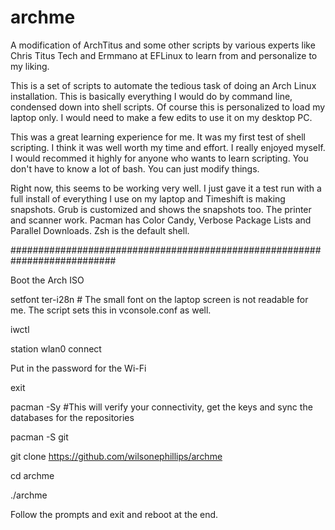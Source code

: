 # archme
 A modification of ArchTitus and some other scripts by various experts like Chris Titus Tech and Ermmano at EFLinux to learn from and personalize to my liking.
 
 This is a set of scripts to automate the tedious task of doing an Arch Linux installation. This is basically everything I would do by command line, condensed down into shell scripts. Of course this is personalized to load my laptop only. I would need to make a few edits to use it on my desktop PC.
 
This was a great learning experience for me. It was my first test of shell scripting. I think it was well worth my time and effort. I really enjoyed myself. I would recommed it highly for anyone who wants to learn scripting. You don't have to know a lot of bash. You can just modify things.

Right now, this seems to be working very well. I just gave it a test run with a full install of everything I use on my laptop and Timeshift is making snapshots. Grub is customized and shows the snapshots too. The printer and scanner work. Pacman has Color Candy, Verbose Package Lists and Parallel Downloads. Zsh is the default shell. 

###########################################################################

Boot the Arch ISO

setfont ter-i28n # The small font on the laptop screen is not readable for me. The script sets this in vconsole.conf as well.

iwctl

station wlan0 connect <SSID>

Put in the password for the Wi-Fi

exit

pacman -Sy       #This will verify your connectivity, get the keys and sync the databases for the repositories

pacman -S git

git clone https://github.com/wilsonephillips/archme

cd archme

./archme

Follow the prompts and exit and reboot at the end.
